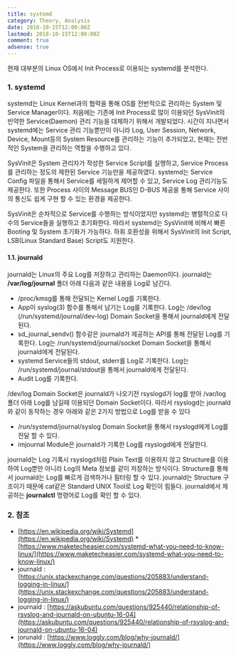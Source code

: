 ```yaml
---
title: systemd
category: Theory, Analysis
date: 2018-10-15T12:00:00Z
lastmod: 2018-10-15T12:00:00Z
comment: true
adsense: true
---
```


현재 대부분의 Linux OS에서 Init Process로 이용되는 systemd를 분석한다.

### 1. systemd

systemd는 Linux Kernel과의 협력을 통해 OS를 전반적으로 관리하는 System 및 Service Manager이다. 처음에는 기존에 Init Process로 많이 이용되던 SysVinit의 빈약한 Service(Daemon) 관리 기능을 대체하기 위해서 개발되었다. 시간이 지나면서 systemd에는 Service 관리 기능뿐만이 아니라 Log, User Session, Network, Device, Mount등의 System Resource를 관리하는 기능이 추가되었고, 현재는 전반적인 System을 관리하는 역할을 수행하고 있다.

SysVinit은 System 관리자가 작성한 Service Script를 실행하고, Service Process를 관리하는 정도의 제한된 Service 기능만을 제공하였다. systemd는 Service Config 파일을 통해서 Service를 세밀하게 제어할 수 있고, Service Log 관리기능도 제공한다. 또한 Process 사이의 Message BUS인 D-BUS 제공을 통해 Service 사이의 통신도 쉽게 구현 할 수 있는 환경을 제공한다.

SysVinit은 순차적으로 Service를 수행하는 방식이었지만 systemd는 병렬적으로 다수의 Service들을 실행하고 초기화한다. 따라서 systemd는 SysVinit에 비해서 빠른 Booting 및 System 초기화가 가능하다. 하휘 호환성을 위해서 SysVinit의 Init Script, LSB(Linux Standard Base) Script도 지원한다.

#### 1.1. journald

journald는 Linux의 주요 Log를 저장하고 관리하는 Daemon이다. journald는 **/var/log/journal** 폴더 아래 다음과 같은 내용을 Log로 남긴다.

* /proc/kmsg를 통해 전달되는 Kernel Log를 기록한다.
* App이 syslog(3) 함수를 통해서 남기는 Log를 기록한다. Log는 /dev/log (/run/systemd/journal/dev-log) Domain Socket을 통해서 journald에게 전달된다.
* sd_journal_sendv() 함수같은 journald가 제공하는 API를 통해 전달된 Log를 기록한다. Log는 /run/systemd/journal/socket Domain Socket을 통해서 journald에게 전달된다.
* systemd Service들의 stdout, stderr를 Log로 기록한다. Log는 /run/systemd/journal/stdout을 통해서 journald에게 전달된다.
* Audit Log를 기록한다.

/dev/log Domain Socket은 journald가 나오기전 rsyslogd가 log를 받아 /var/log 폴더 아래 Log를 남길때 이용되던 Domain Socket이다. 따라서 rsyslogd는 journald와 같이 동작하는 경우 아래와 같은 2가지 방법으로 Log를 받을 수 있다

* /run/systemd/journal/syslog Domain Socket을 통해서 rsyslogd에게 Log를 전달 할 수 있다.
* imjournal Module은 journald가 기록한 Log를 rsyslogd에게 전달한다.

journald는 Log 기록시 rsyslogd처럼 Plain Text를 이용하지 않고 Structure를 이용하여 Log뿐만 아니라 Log의 Meta 정보를 같이 저장하는 방식이다. Structure를 통해서 journald는 Log를 빠르게 검색하거나 필터링 할 수 있다. journald는 Structure 구조이기 때문에 cat같은 Standard UNIX Tool로 Log 확인이 힘들다. journald에서 제공하는 **journalctl** 명령어로 Log를 확인 할 수 있다.

### 2. 참조

* [https://en.wikipedia.org/wiki/Systemd](https://en.wikipedia.org/wiki/Systemd)
*[https://www.maketecheasier.com/systemd-what-you-need-to-know-linux/](https://www.maketecheasier.com/systemd-what-you-need-to-know-linux/)
* journald : [https://unix.stackexchange.com/questions/205883/understand-logging-in-linux/](https://unix.stackexchange.com/questions/205883/understand-logging-in-linux/)
* journald : [https://askubuntu.com/questions/925440/relationship-of-rsyslog-and-journald-on-ubuntu-16-04](https://askubuntu.com/questions/925440/relationship-of-rsyslog-and-journald-on-ubuntu-16-04)
* jorunald : [https://www.loggly.com/blog/why-journald/](https://www.loggly.com/blog/why-journald/)

